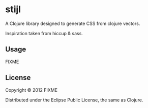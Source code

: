 # stijl

A Clojure library designed to generate CSS from clojure vectors.

Inspiration taken from hiccup & sass.

## Usage

FIXME

## License

Copyright © 2012 FIXME

Distributed under the Eclipse Public License, the same as Clojure.
